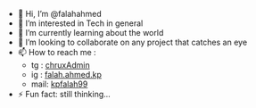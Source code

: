 - 👋 Hi, I’m @falahahmed
- 👀 I’m interested in Tech in general
- 🌱 I’m currently learning about the world
- 💞️ I’m looking to collaborate on any project that catches an eye
- 📫 How to reach me :
  - tg : [chruxAdmin](https://t.me/chruxAdmin)
  - ig : [falah.ahmed.kp](https://www.instagram.com/falah.ahmed.kp/)
  - mail: [kpfalah99](mailto:kpfalah99@gmail.com)
- ⚡ Fun fact: still thinking...

<!---
falahahmed/falahahmed is a ✨ special ✨ repository because its `README.md` (this file) appears on your GitHub profile.
You can click the Preview link to take a look at your changes.
--->

